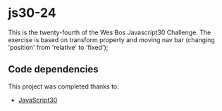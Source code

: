 # js30-24

This is the twenty-fourth of the Wes Bos Javascript30 Challenge. The exercise is based on transform property and moving nav bar (changing 'position' from 'relative' to 'fixed');

## Code dependencies

This project was completed thanks to:
- [JavaScript30][1]

[1]: https://javascript30.com/